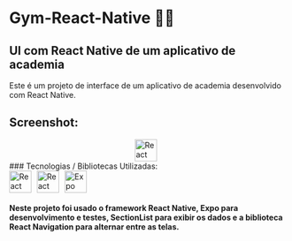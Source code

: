 # Gym-React-Native 💪📱

## UI com React Native de um aplicativo de academia

Este é um projeto de interface de um aplicativo de academia desenvolvido com React Native.

## Screenshot:
<div style="display: flex; align-items: center; justify-content:center">
    <img src="https://reactnative.dev/img/header_logo.svg" alt="React Native" width="40" height="40" style="margin-right: 10px;"/>  
</div>
### Tecnologias / Bibliotecas Utilizadas:

<div style="display: flex; align-items: center;">
  <img src="https://reactnative.dev/img/header_logo.svg" alt="React Native" width="40" height="40" style="margin-right: 10px;"/>
  <img src="https://reactnavigation.org/img/spiro.svg" alt="React Navigation" width="40" height="40" style="margin-right: 10px;"/>
  <img src="https://seekicon.com/free-icon-download/expo_1.png" alt="Expo" width="40" height="40"/>
</div>

#### Neste projeto foi usado o framework React Native, Expo para desenvolvimento e testes, SectionList para exibir os dados e a biblioteca React Navigation para alternar entre as telas.